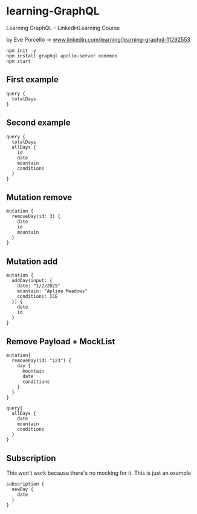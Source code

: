 # learning-GraphQL
Learning GraphQL - LinkedinLearning Course

by Eve Porcello &rarr; www.linkedin.com/learning/learning-graphql-11292553

```
npm init -y
npm install graphql apollo-server nodemon
npm start
```

## First example

```
query {
  totalDays
}
```

## Second example

```
query {
  totalDays
  allDays {
    id
    date
    mountain
    conditions
  }
}
```

## Mutation remove

```
mutation {
  removeDay(id: 3) {
    date
    id
    mountain
  }
}
```

## Mutation add

```
mutation {
  addDay(input: {
    date: "1/2/2025"
    mountain: "Apline Meadows"
    conditions: ICE
  }) {
    date
    id
  }
}
```

## Remove Payload + MockList

```
mutation{
  removeDay(id: "123") {
    day {
      mountain
      date
      conditions
    }
  }
}

query{
  allDays {
    date
    mountain
    conditions
  }
}
```

## Subscription 

This won't work because there's no mocking for it. This is just an example
```
subscription {
  newDay {
    date
  }
}
```